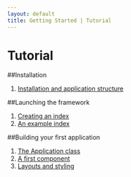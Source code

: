 ```yaml
---
layout: default
title: Getting Started | Tutorial
---
```

[Installation and application structure]: tutorial/installation.html
[Creating an index]: tutorial/createanindex.html
[An example index]: tutorial/exampleindex.html
[The Application class]: tutorial/applicationclass.html
[A first component]: tutorial/firstcomponent.html
[Layouts and styling]: tutorial/layout.html


# Tutorial

##Installation
1. [Installation and application structure][]

##Launching the framework
1. [Creating an index][]
2. [An example index][]

##Building your first application
1. [The Application class][]
2. [A first component][]
3. [Layouts and styling][]
